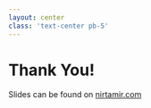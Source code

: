 ```yaml
---
layout: center
class: 'text-center pb-5'
---
```


# Thank You!

Slides can be found on [nirtamir.com](https://nirtamir.com)
